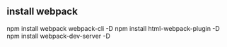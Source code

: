## install webpack

npm install webpack webpack-cli -D
npm install html-webpack-plugin -D
npm install webpack-dev-server -D
